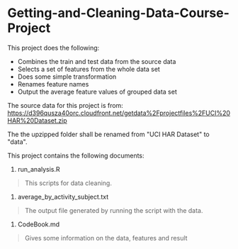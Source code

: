 # Getting-and-Cleaning-Data-Course-Project

This project does the following:
* Combines the train and test data from the source data
* Selects a set of features from the whole data set
* Does some simple transformation
* Renames feature names
* Output the average feature values of grouped data set

The source data for this project is from:
https://d396qusza40orc.cloudfront.net/getdata%2Fprojectfiles%2FUCI%20HAR%20Dataset.zip

The the upzipped folder shall be renamed from "UCI HAR Dataset" to "data".

This project contains the following documents:
1. run_analysis.R
> This scripts for data cleaning.

1. average\_by\_activity\_subject.txt
> The output file generated by running the script with the data.

1. CodeBook.md
> Gives some information on the data, features and result